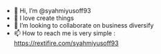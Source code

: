 - 👋 Hi, I’m @syahmiyusoff93
- 👀 I love create things
- 💞️ I’m looking to collaborate on business diversify
- 📫 How to reach me is very simple : https://rextifire.com/syahmiyusoff93

<!---
syahmiyusoff93/syahmiyusoff93 is a ✨ special ✨ repository because its `README.md` (this file) appears on your GitHub profile.
You can click the Preview link to take a look at your changes.
--->
